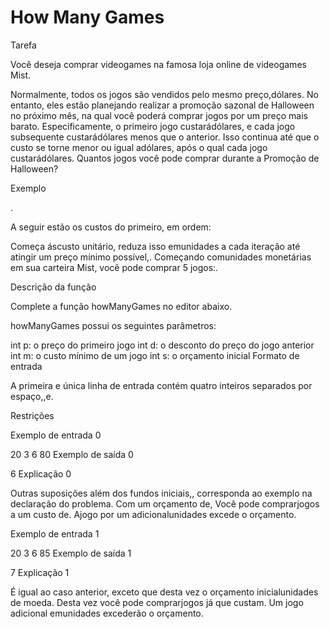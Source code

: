 # How Many Games

Tarefa 

Você deseja comprar videogames na famosa loja online de videogames Mist.

Normalmente, todos os jogos são vendidos pelo mesmo preço,dólares. No entanto, eles estão planejando realizar a promoção sazonal de Halloween no próximo mês, na qual você poderá comprar jogos por um preço mais barato. Especificamente, o primeiro jogo custarádólares, e cada jogo subsequente custarádólares menos que o anterior. Isso continua até que o custo se torne menor ou igual adólares, após o qual cada jogo custarádólares. Quantos jogos você pode comprar durante a Promoção de Halloween?

Exemplo



.

A seguir estão os custos do primeiro, em ordem:

Começa áscusto unitário, reduza isso emunidades a cada iteração até atingir um preço mínimo possível,. Começando comunidades monetárias em sua carteira Mist, você pode comprar 5 jogos:.

Descrição da função

Complete a função howManyGames no editor abaixo.

howManyGames possui os seguintes parâmetros:

int p: o preço do primeiro jogo
int d: o desconto do preço do jogo anterior
int m: o custo mínimo de um jogo
int s: o orçamento inicial
Formato de entrada

A primeira e única linha de entrada contém quatro inteiros separados por espaço,,e.

Restrições

Exemplo de entrada 0

20 3 6 80
Exemplo de saída 0

6
Explicação 0

Outras suposições além dos fundos iniciais,, corresponda ao exemplo na declaração do problema. Com um orçamento de, Você pode comprarjogos a um custo de. Ajogo por um adicionalunidades excede o orçamento.

Exemplo de entrada 1

20 3 6 85
Exemplo de saída 1

7
Explicação 1

É igual ao caso anterior, exceto que desta vez o orçamento inicialunidades de moeda. Desta vez você pode comprarjogos já que custam. Um jogo adicional emunidades excederão o orçamento.
